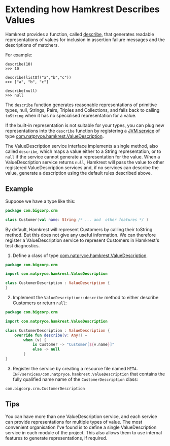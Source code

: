 # Extending how Hamkrest Describes Values

Hamkrest provides a function, called [describe][], that generates readable representations of values for inclusion in
assertion failure messages and the descriptions of matchers.

For example:

```
describe(10)
>>> 10

describe(listOf("a","b","c"))
>>> ["a", "b", "c"]

describe(null)
>>> null
```

The `describe` function generates reasonable representations of primitive types, null, Strings, Pairs, 
Triples and Collections, and falls back to calling `toString` when it has no specialised representation for
a value.

If the built-in representation is not suitable for your types, you can plug new representations into the `describe` function by registering a [JVM service][] of type [com.natpryce.hamkrest.ValueDescription][].

The ValueDescription service interface implements a single method, also called `describe`, which maps a value either to 
a String representation, or to `null` if the service cannot generate a representation for the value.  When a 
ValueDescription service returns `null`, Hamkrest will pass the value to other registered ValueDescription services and,
if no services can describe the value, generate a description using the default rules described above.

## Example

Suppose we have a type like this:

```kotlin
package com.bigcorp.crm

class Customer(val name: String /* ... and  other features */ )
```
By default, Hamkrest will represent Customers by calling their toString method.  But this does not give any useful
information.  We can therefore register a ValueDescription service to represent Customers in Hamkrest's test diagnostics.

1. Define a class of type [com.natpryce.hamkrest.ValueDescription][].

```kotlin
package com.bigcorp.crm

import com.natpryce.hamkrest.ValueDescription

class CustomerDescription : ValueDescription {
}
```

2. Implement the `ValueDescription::describe` method to either describe Customers or return `null`:

```kotlin
package com.bigcorp.crm

import com.natpryce.hamkrest.ValueDescription

class CustomerDescription : ValueDescription {
    override fun describe(v: Any?) =
        when (v) {
            is Customer -> "Customer[${v.name}]"
            else -> null
        }
}
```

3. Register the service by creating a resource file named `META-INF/services/com.natpryce.hamkrest.ValueDescription` that contains the fully qualified name name of the `CustomerDescription` class:

```
com.bigcorp.crm.CustomerDescription
```

## Tips

You can have more than one ValueDescription service, and each service can provide representations for multiple types of value.  The most convenient organisation I've found is to define a single ValueDescription service in each module of the project. This also allows them to use internal features to generate representations, if required.

[describe]: https://github.com/npryce/hamkrest/blob/master/src/main/kotlin/com/natpryce/hamkrest/describe.kt
[JVM service]: https://docs.oracle.com/en/java/javase/11/docs/api/java.base/java/util/ServiceLoader.html
[com.natpryce.hamkrest.ValueDescription]: https://github.com/npryce/hamkrest/blob/master/src/main/kotlin/com/natpryce/hamkrest/ValueDescription.kt
